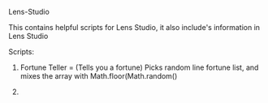 Lens-Studio

This contains helpful scripts for Lens Studio, it also include's information in Lens Studio


Scripts:
1. Fortune Teller = (Tells you a fortune) Picks random line fortune list, and mixes the array with Math.floor(Math.random()

2. 
